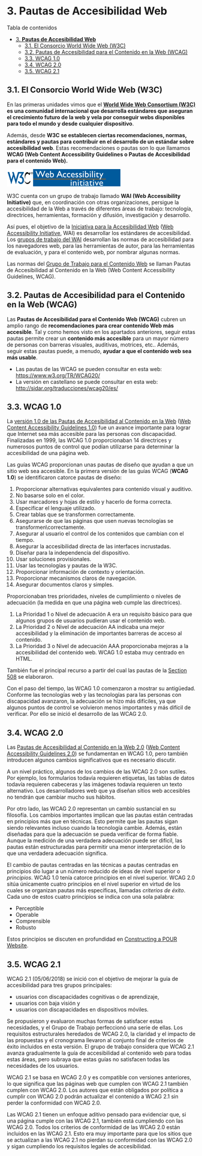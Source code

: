 # 3. **Pautas de Accesibilidad Web**  

Tabla de contenidos

- [3. **Pautas de Accesibilidad Web**](#3-pautas-de-accesibilidad-web)
  - [3.1. El Consorcio World Wide Web (W3C)](#31-el-consorcio-world-wide-web-w3c)
  - [3.2. Pautas de Accesibilidad para el Contenido en la Web (WCAG)](#32-pautas-de-accesibilidad-para-el-contenido-en-la-web-wcag)
  - [3.3. WCAG 1.0](#33-wcag-10)
  - [3.4. WCAG 2.0](#34-wcag-20)
  - [3.5. WCAG 2.1](#35-wcag-21)

## 3.1. El Consorcio World Wide Web (W3C) 

En las primeras unidades vimos que el [**World Wide Web Consortium (W3C)**](https://www.w3c.es/) **es una comunidad internacional que desarrolla estándares que aseguran el crecimiento futuro de la web y vela por conseguir webs disponibles para todo el mundo y desde cualquier dispositivo**.

Además, desde **W3C se establecen ciertas recomendaciones, normas, estándares y pautas para contribuir en el desarrollo de un estándar sobre accesibilidad web**. Estas recomendaciones o pautas son lo que llamamos **WCAG (Web Content Accessibility Guidelines o Pautas de Accesibilidad para el contenido Web).**

![Web Accessibility Initiative logo](img/wai.gif) 

W3C cuenta con un grupo de trabajo llamado **WAI (Web Accessibility Initiative)** que, en coordinación con otras organizaciones, persigue la accesibilidad de la Web a través de diferentes áreas de trabajo: tecnología, directrices, herramientas, formación y difusión, investigación y desarrollo.

Así pues, el objetivo de la [Iniciativa para la Accesibilidad Web](http://www.w3c.es/traducciones/es/wai/intro/accessibility) ([Web Accessibility Initiative](http://www.w3.org/WAI/), WAI) es desarrollar los estándares de accesibilidad. Los [grupos de trabajo del WAI](http://www.w3.org/WAI/groups.html) desarrollan las normas de accesibilidad para los navegadores web, para las herramientas de autor, para las herramientas de evaluación, y para el contenido web, por nombrar algunas normas. 

Las normas del [Grupo de Trabajo para el Contenido Web](http://www.w3.org/WAI/GL/) se llaman Pautas de Accesibilidad al Contenido en la Web (Web Content Accessibility Guidelines, WCAG).



## 3.2. Pautas de Accesibilidad para el Contenido en la Web (WCAG) 

Las **Pautas de Accesibilidad para el Contenido Web (WCAG)** cubren un amplio rango de **recomendaciones para crear contenido Web más accesible**. Tal y como hemos visto en los apartados anteriores, seguir estas pautas permite crear un **contenido más accesible** para un mayor número de personas con barreras visuales, auditivas, motrices, etc.. Además, seguir estas pautas puede, a menudo, **ayudar a que el contenido web sea más usable**.

- Las pautas de las WCAG se pueden consultar en esta web: <https://www.w3.org/TR/WCAG20/>
- La versión en castellano se puede consultar en esta web: <http://sidar.org/traducciones/wcag20/es/>

## 3.3. WCAG 1.0

La [versión 1.0 de las Pautas de Accesibilidad al Contenido en la Web](http://www.discapnet.es/web_accesible/wcag10/WAI-WEBCONTENT-19990505_es.html) ([Web Content Accessibility Guidelines 1.0](http://www.w3.org/TR/WCAG10/)) fue un avance importante para lograr que Internet sea más accesible para las personas con discapacidad. Finalizadas en 1999, las WCAG 1.0 proporcionaban 14 directrices y numerosos puntos de control que podían utilizarse para determinar la accesibilidad de una página web. 

Las guías WCAG proporcionan unas pautas de diseño que ayudan a que un sitio web sea accesible. En la primera versión de las guías WCAG (**WCAG 1.0**) se identificaron catorce pautas de diseño:

1.  Proporcionar alternativas equivalentes para contenido visual y auditivo.
2.  No basarse solo en el color.
3.  Usar marcadores y hojas de estilo y hacerlo de forma correcta.
4.  Especificar el lenguaje utilizado.
5.  Crear tablas que se transformen correctamente.
6.  Asegurarse de que las páginas que usen nuevas tecnologías se transformen\correctamente.
7.  Asegurar al usuario el control de los contenidos que cambian con el tiempo.
8.  Asegurar la accesibilidad directa de las interfaces incrustadas.
9.  Diseñar para la independencia del dispositivo.
10. Usar soluciones provisionales.
11. Usar las tecnologías y pautas de la W3C.
12. Proporcionar información de contexto y orientación.
13. Proporcionar mecanismos claros de navegación.
14. Asegurar documentos claros y simples.

Proporcionaban tres prioridades, niveles de cumplimiento o niveles de adecuación (la medida en que una página web cumple las directrices). 
1. La Prioridad 1 o Nivel de adecuación A era un requisito básico para que algunos grupos de usuarios pudieran usar el contenido web. 
2. La Prioridad 2 o Nivel de adecuación AA indicaba una mejor accesibilidad y la eliminación de importantes barreras de acceso al contenido. 
3. La Prioridad 3 o Nivel de adecuación AAA proporcionaba mejoras a la accesibilidad del contenido web. WCAG 1.0 estaba muy centrado en HTML. 

También fue el principal recurso a partir del cual las pautas de la [Section 508](http://webaim.org/standards/508/checklist) se elaboraron.

Con el paso del tiempo, las WCAG 1.0 comenzaron a mostrar su antigüedad. Conforme las tecnologías web y las tecnologías para las personas con discapacidad avanzaron, la adecuación se hizo más difíciles, ya que algunos puntos de control se volvieron menos importantes y más difícil de verificar. Por ello se inició el desarrollo de las WCAG 2.0.


## 3.4. WCAG 2.0

Las [Pautas de Accesibilidad al Contenido en la Web 2.0](http://www.sidar.org/traducciones/wcag20/es/) ([Web Content Accessibility Guidelines 2.0](http://www.w3.org/TR/WCAG20/)) se fundamentan en WCAG 1.0, pero también introducen algunos cambios significativos que es necesario discutir. 

A un nivel práctico, algunos de los cambios de las WCAG 2.0 son sutiles. Por ejemplo, los formularios todavía requieren etiquetas, las tablas de datos todavía requieren cabeceras y las imágenes todavía requieren un texto alternativo. Los desarrolladores web que ya diseñan sitios web accesibles no tendrán que cambiar mucho sus hábitos. 

Por otro lado, las WCAG 2.0 representan un cambio sustancial en su filosofía. Los cambios importantes implican que las pautas están centradas en principios más que en técnicas. Esto permite que las pautas sigan siendo relevantes incluso cuando la tecnología cambie. Además, están diseñadas para que la adecuación se pueda verificar de forma fiable. Aunque la medición de una verdadera adecuación puede ser difícil, las pautas están estructuradas para permitir una menor interpretación de lo que una verdadera adecuación significa.

El cambio de pautas centradas en las técnicas a pautas centradas en principios dio lugar a un número reducido de ideas de nivel superior o *principios*. WCAG 1.0 tenía catorce principios en el nivel superior. WCAG 2.0 sitúa únicamente cuatro principios en el nivel superior en virtud de los cuales se organizan pautas más específicas, llamadas *criterios de éxito*. Cada uno de estos cuatro principios se indica con una sola palabra:

- Perceptible
- Operable
- Comprensible
- Robusto

Estos principios se discuten en profundidad en [Constructing a POUR Website](http://webaim.org/articles/pour/).

## 3.5. WCAG 2.1

WCAG 2.1 (05/06/2018) se inició con el objetivo de mejorar la guía de accesibilidad para tres grupos principales: 
- usuarios con discapacidades cognitivas o de aprendizaje, 
- usuarios con baja visión y 
- usuarios con discapacidades en dispositivos móviles. 

Se propusieron y evaluaron muchas formas de satisfacer estas necesidades, y el Grupo de Trabajo perfeccionó una serie de ellas. Los requisitos estructurales heredados de WCAG 2.0, la claridad y el impacto de las propuestas y el cronograma llevaron al conjunto final de criterios de éxito incluidos en esta versión. El grupo de trabajo considera que WCAG 2.1 avanza gradualmente la guía de accesibilidad al contenido web para todas estas áreas, pero subraya que estas guías no satisfacen todas las necesidades de los usuarios.

WCAG 2.1 se basa en WCAG 2.0 y es compatible con versiones anteriores, lo que significa que las páginas web que cumplen con WCAG 2.1 también cumplen con WCAG 2.0. Los autores que están obligados por política a cumplir con WCAG 2.0 podrán actualizar el contenido a WCAG 2.1 sin perder la conformidad con WCAG 2.0.

Las WCAG 2.1 tienen un enfoque aditivo pensado para evidenciar que, si una página cumple con las WCAG 2.1, también está cumpliendo con las WCAG 2.0. Todos los criterios de conformidad de las WCAG 2.0 están incluidos en las WCAG 2.1. Esto era muy importante para que los sitios que se actualizan a las WCAG 2.1 no pierdan su conformidad con las WCAG 2.0 y sigan cumpliendo los requisitos legales de accesibilidad.